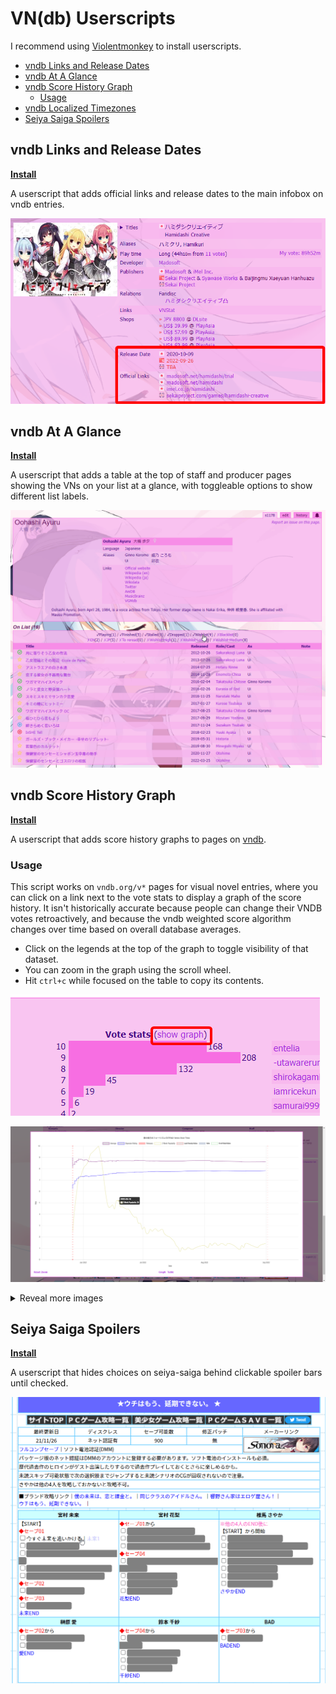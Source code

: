 # VN(db) Userscripts <!-- omit in toc -->

I recommend using [Violentmonkey](https://violentmonkey.github.io/) to install userscripts.

- [vndb Links and Release Dates](#vndb-links-and-release-dates)
- [vndb At A Glance](#vndb-at-a-glance)
- [vndb Score History Graph](#vndb-score-history-graph)
  - [Usage](#usage)
- [vndb Localized Timezones](#vndb-localized-timezones)
- [Seiya Saiga Spoilers](#seiya-saiga-spoilers)

## vndb Links and Release Dates

**[Install](https://github.com/MarvNC/vn-userscripts/raw/master/vndb-official-stats.user.js)**

A userscript that adds official links and release dates to the main infobox on vndb entries.

![](images/chrome_%E3%83%8F%E3%83%9F%E3%83%80%E3%82%B7%E3%82%AF%E3%83%AA%E3%82%A8%E3%82%A4%E3%83%86%E3%82%A3%E3%83%96__vndb_-_httpsvndb.org_-_Google_Ch_2022-08-22_19-27-22.png)

## vndb At A Glance

**[Install](https://github.com/MarvNC/vn-userscripts/raw/master/vndb-at-a-glance.user.js)**

A userscript that adds a table at the top of staff and producer pages showing the VNs on your list at a glance, with toggleable options to show different list labels.

![](images/2022-08-23_18-12-15.gif)

## vndb Score History Graph

**[Install](https://github.com/MarvNC/vn-userscripts/raw/master/vndb-score-graph.user.js)**

A userscript that adds score history graphs to pages on [vndb](http://vndb.org/).

### Usage

This script works on `vndb.org/v*` pages for visual novel entries, where you can click on a link next to the vote stats to display a graph of the score history. It isn't historically accurate because people can change their VNDB votes retroactively, and because the vndb weighted score algorithm changes over time based on overall database averages.

- Click on the legends at the top of the graph to toggle visibility of that dataset.
- You can zoom in the graph using the scroll wheel.
- Hit `ctrl+c` while focused on the table to copy its contents.

![usage](images/score-graphs/usage.png)

![example](images/score-graphs/example.png)

<details>
  <summary>Reveal more images</summary>

![table](images/score-graphs/table.png)

![releases tooltip](images/score-graphs/releases%20tooltip.png)

</details>

## Seiya Saiga Spoilers

**[Install](https://github.com/MarvNC/vn-userscripts/raw/master/seiya-saiga-spoilers.user.js)**

A userscript that hides choices on seiya-saiga behind clickable spoiler bars until checked.

![](images/2022-08-22_19-32-54.gif)
